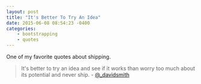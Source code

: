 ```yaml
---
layout: post
title: "It's Better To Try An Idea"
date: 2015-06-08 08:54:23 -0400
categories: 
    - bootstrapping
    - quotes
---
```

One of my favorite quotes about shipping.

> It's better to try an idea and see if it works than worry too much about its potential and never ship. - [@_davidsmith][1]

[1]: https://twitter.com/_davidsmith